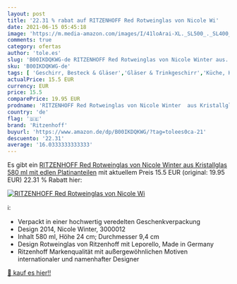 ```yaml
---
layout: post
title: '22.31 % rabat auf RITZENHOFF Red Rotweinglas von Nicole Wi'
date: 2021-06-15 05:45:18
image: 'https://m.media-amazon.com/images/I/41loArai-XL._SL500_._SL400_.jpg'
comments: true
category: ofertas
author: 'tole.es'
slug: 'B00IKDQKWG-de RITZENHOFF Red Rotweinglas von Nicole Winter aus...'
sku: 'B00IKDQKWG-de'
tags: [ 'Geschirr, Besteck & Gläser','Gläser & Trinkgeschirr','Küche, Haushalt & Wohnen','Küche, Kochen & Backen','Rotweingläser','Weingläser','ritzenhoff', ]
actualPrice: 15.5 EUR
currency: EUR
price: 15.5
comparePrice: 19.95 EUR
prodname: 'RITZENHOFF Red Rotweinglas von Nicole Winter  aus Kristallglas  580 ml  mit edlen Platinanteilen'
country: 'de'
flag: '🇩🇪'
brand: 'Ritzenhoff'
buyurl: 'https://www.amazon.de/dp/B00IKDQKWG/?tag=tolees0ca-21'
descuento: '22.31'
average: '16.0333333333333'
---
```


Es gibt ein [RITZENHOFF Red Rotweinglas von Nicole Winter  aus Kristallglas  580 ml  mit edlen Platinanteilen](https://www.amazon.de/dp/B00IKDQKWG/?tag=tolees0ca-21) mit aktuellem Preis 15.5 EUR (original: 19.95 EUR) 22.31 % Rabatt hier:

[![RITZENHOFF Red Rotweinglas von Nicole Wi](https://m.media-amazon.com/images/I/41loArai-XL._SL500_._SL400_.jpg)](https://www.amazon.de/dp/B00IKDQKWG/?tag=tolees0ca-21)

ℹ️:

- Verpackt in einer hochwertig veredelten Geschenkverpackung
- Design 2014, Nicole Winter, 3000012
- Inhalt 580 ml, Höhe 24 cm; Durchmesser 9,4 cm
- Design Rotweinglas von Ritzenhoff mit Leporello, Made in Germany
- Ritzenhoff Markenqualität mit außergewöhnlichen Motiven internationaler und namenhafter Designer

[🛒 kauf es hier!!](https://www.amazon.de/dp/B00IKDQKWG/?tag=tolees0ca-21)
